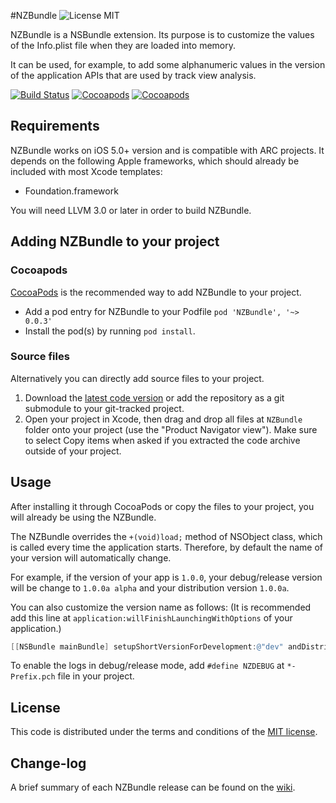 #NZBundle ![License MIT](https://go-shields.herokuapp.com/license-MIT-blue.png)

NZBundle is a NSBundle extension. Its purpose is to customize the values ​​of the Info.plist file when they are loaded into memory.

It can be used, for example, to add some alphanumeric values ​​in the version of the application APIs that are used by track view analysis.

[![Build Status](https://api.travis-ci.org/NZN/NZBundle.png)](https://api.travis-ci.org/NZN/NZBundle.png)
[![Cocoapods](https://cocoapod-badges.herokuapp.com/v/NZBundle/badge.png)](http://beta.cocoapods.org/?q=name%3Anzbundle%2A)
[![Cocoapods](https://cocoapod-badges.herokuapp.com/p/NZBundle/badge.png)](http://beta.cocoapods.org/?q=name%3Anzbundle%2A)

## Requirements

NZBundle works on iOS 5.0+ version and is compatible with ARC projects. It depends on the following Apple frameworks, which should already be included with most Xcode templates:

* Foundation.framework

You will need LLVM 3.0 or later in order to build NZBundle.

## Adding NZBundle to your project

### Cocoapods

[CocoaPods](http://cocoapods.org) is the recommended way to add NZBundle to your project.

* Add a pod entry for NZBundle to your Podfile `pod 'NZBundle', '~> 0.0.3'`
* Install the pod(s) by running `pod install`.

### Source files

Alternatively you can directly add source files to your project.

1. Download the [latest code version](https://github.com/NZN/NZBundle/archive/master.zip) or add the repository as a git submodule to your git-tracked project.
2. Open your project in Xcode, then drag and drop all files at `NZBundle` folder onto your project (use the "Product Navigator view"). Make sure to select Copy items when asked if you extracted the code archive outside of your project.

## Usage

After installing it through CocoaPods or copy the files to your project, you will already be using the NZBundle.

The NZBundle overrides the `+(void)load;` method of NSObject class, which is called every time the application starts. Therefore, by default the name of your version will automatically change.

For example, if the version of your app is `1.0.0`, your debug/release version will be change to `1.0.0a alpha` and your distribution version `1.0.0a`.

You can also customize the version name as follows: (It is recommended add this line at `application:willFinishLaunchingWithOptions` of your application.)

```objective-c
[[NSBundle mainBundle] setupShortVersionForDevelopment:@"dev" andDistribution:@"prd"];
```

To enable the logs in debug/release mode, add `#define NZDEBUG` at `*-Prefix.pch` file in your project.

## License

This code is distributed under the terms and conditions of the [MIT license](LICENSE).

## Change-log

A brief summary of each NZBundle release can be found on the [wiki](https://github.com/NZN/NZBundle/wiki/Change-log).
